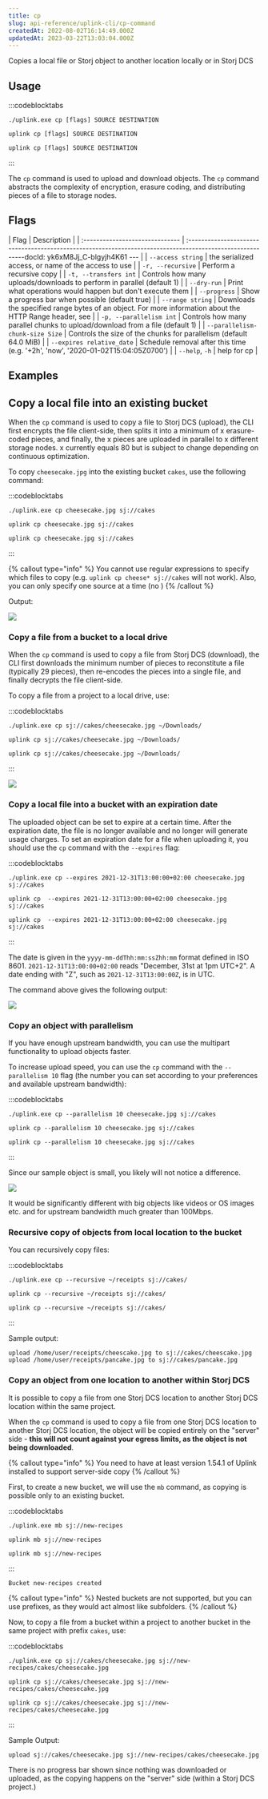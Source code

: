 ```yaml
---
title: cp
slug: api-reference/uplink-cli/cp-command
createdAt: 2022-08-02T16:14:49.000Z
updatedAt: 2023-03-22T13:03:04.000Z
---
```


Copies a local file or Storj object to another location locally or in Storj  DCS

## Usage

:::codeblocktabs
```windows
./uplink.exe cp [flags] SOURCE DESTINATION
```

```linux
uplink cp [flags] SOURCE DESTINATION
```

```macos
uplink cp [flags] SOURCE DESTINATION
```
:::

The `cp` command is used to upload and download objects. The `cp` command abstracts the complexity of encryption, erasure coding, and distributing pieces of a file to storage nodes.

## Flags

| Flag                            | Description                                                                                                   |
| :------------------------------ | :---------------------------------------------------------------------------------------------------------docId: yk6xM8Jj_C-blgyjh4K61
--- |
| `--access string`               | the serialized access, or name of the access to use                                                           |
| `-r, --recursive`               | Perform a recursive copy                                                                                      |
| `-t, --transfers int`           | Controls how many uploads/downloads to perform in parallel (default 1)                                        |
| `--dry-run`                     | Print what operations would happen but don't execute them                                                     |
| `--progress`                    | Show a progress bar when possible (default true)                                                              |
| `--range string`                | Downloads the specified range bytes of an object. For more information about the HTTP Range header, see&#x20; |
| `-p, --parallelism int`         | Controls how many parallel chunks to upload/download from a file (default 1)                                  |
| `--parallelism-chunk-size Size` | Controls the size of the chunks for parallelism (default 64.0 MiB)                                            |
| `--expires relative_date`       | Schedule removal after this time (e.g. '+2h', 'now', '2020-01-02T15:04:05Z0700')                              |
| `--help`, `-h`                  | help for cp                                                                                                   |

## Examples

## Copy a local file into an existing bucket

When the `cp` command is used to copy a file to Storj DCS (upload), the CLI first encrypts the file client-side, then splits it into a minimum of x erasure-coded pieces, and finally, the x pieces are uploaded in parallel to x different storage nodes. x currently equals 80 but is subject to change depending on continuous optimization.&#x20;

To copy `cheesecake.jpg` into the existing bucket `cakes`, use the following command:

:::codeblocktabs
```windows
./uplink.exe cp cheesecake.jpg sj://cakes 
```

```linux
uplink cp cheesecake.jpg sj://cakes
```

```macos
uplink cp cheesecake.jpg sj://cakes
```
:::

{% callout type="info"  %} 
You cannot use regular expressions to specify which files to copy (e.g. `uplink cp cheese* sj://cakes` will not work). Also, you can only specify one source at a time (no )
{% /callout %}

Output:

![](https://archbee-image-uploads.s3.amazonaws.com/kv3plx2xmXcUGcVl4Lttj/-hjCrs6csxIQRGlUsN-_h_cp01.png)

### Copy a file from a bucket to a local drive

When the `cp` command is used to copy a file from Storj DCS (download), the CLI first downloads the minimum number of pieces to reconstitute a file (typically 29 pieces), then re-encodes the pieces into a single file, and finally decrypts the file client-side.&#x20;

To copy a file from a project to a local drive, use:

:::codeblocktabs
```windows
./uplink.exe cp sj://cakes/cheesecake.jpg ~/Downloads/
```

```linux
uplink cp sj://cakes/cheesecake.jpg ~/Downloads/
```

```macos
uplink cp sj://cakes/cheesecake.jpg ~/Downloads/
```
:::

![](https://archbee-image-uploads.s3.amazonaws.com/kv3plx2xmXcUGcVl4Lttj/L3WG_T6fFd44KDKM0ySZU_cp02.png)

### Copy a local file into a bucket with an expiration date

The uploaded object can be set to expire at a certain time. After the expiration date, the file is no longer available and no longer will generate usage charges. To set an expiration date for a file when uploading it, you should use the `cp` command with the `--expires` flag:

:::codeblocktabs
```windows
./uplink.exe cp --expires 2021-12-31T13:00:00+02:00 cheesecake.jpg sj://cakes
```

```linux
uplink cp  --expires 2021-12-31T13:00:00+02:00 cheesecake.jpg sj://cakes
```

```macos
uplink cp  --expires 2021-12-31T13:00:00+02:00 cheesecake.jpg sj://cakes
```
:::

The date is given in the `yyyy-mm-ddThh:mm:ssZhh:mm` format defined in ISO 8601.  `2021-12-31T13:00:00+02:00` reads "December, 31st at 1pm UTC+2". A date ending with "Z", such as `2021-12-31T13:00:00Z`, is in UTC.

The command above gives the following output:

![](https://archbee-image-uploads.s3.amazonaws.com/kv3plx2xmXcUGcVl4Lttj/kaEp97IAbLH80jtAKZLuX_cp03.png)

### Copy an object with parallelism

If you have enough upstream bandwidth, you can use the multipart functionality to upload objects faster.

To increase upload speed, you can use the `cp` command with the `--parallelism 10`  flag (the number you can set according to your preferences and available upstream bandwidth):

:::codeblocktabs
```windows
./uplink.exe cp --parallelism 10 cheesecake.jpg sj://cakes
```

```linux
uplink cp --parallelism 10 cheesecake.jpg sj://cakes
```

```macos
uplink cp --parallelism 10 cheesecake.jpg sj://cakes
```
:::

Since our sample object is small, you likely will not notice a difference.

![](https://archbee-image-uploads.s3.amazonaws.com/kv3plx2xmXcUGcVl4Lttj/YdggjS4upivbH0WFWfiLd_cp04.png)

It would be significantly different with big objects like videos or OS images etc. and for upstream bandwidth much greater than 100Mbps.

### Recursive copy of objects from local location to the bucket

You can recursively copy files:

:::codeblocktabs
```windows
./uplink.exe cp --recursive ~/receipts sj://cakes/
```

```linux
uplink cp --recursive ~/receipts sj://cakes/
```

```macos
uplink cp --recursive ~/receipts sj://cakes/
```
:::

Sample output:

```Text
upload /home/user/receipts/cheescake.jpg to sj://cakes/cheescake.jpg
upload /home/user/receipts/pancake.jpg to sj://cakes/pancake.jpg
```

### Copy an object from one location to another within Storj DCS

It is possible to copy a file from one Storj DCS location to another Storj DCS location within the same project.

When the `cp` command is used to copy a file from one Storj DCS location to another Storj DCS location, the object will be copied entirely on the "server" side - **this will not count against your egress limits, as the object is not being downloaded**.

{% callout type="info"  %} 
You need to have at least version 1.54.1 of Uplink installed to support server-side copy
{% /callout %}

First, to create a new bucket, we will use the `mb` command, as copying is possible only to an existing bucket.

:::codeblocktabs
```windows
./uplink.exe mb sj://new-recipes
```

```linux
uplink mb sj://new-recipes
```

```macos
uplink mb sj://new-recipes
```
:::

```powershell
Bucket new-recipes created
```

{% callout type="info"  %} 
Nested buckets are not supported, but you can use prefixes, as they would act almost like subfolders.
{% /callout %}

Now, to copy a file from a bucket within a project to another bucket in the same project with prefix `cakes`, use:

:::codeblocktabs
```windows
./uplink.exe cp sj://cakes/cheesecake.jpg sj://new-recipes/cakes/cheesecake.jpg
```

```linux
uplink cp sj://cakes/cheesecake.jpg sj://new-recipes/cakes/cheesecake.jpg
```

```macos
uplink cp sj://cakes/cheesecake.jpg sj://new-recipes/cakes/cheesecake.jpg
```
:::

Sample Output:

```Text
upload sj://cakes/cheesecake.jpg sj://new-recipes/cakes/cheesecake.jpg
```

There is no progress bar shown since nothing was downloaded or uploaded, as the copying happens on the "server" side (within a Storj DCS project.)
